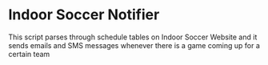 # Indoor Soccer Notifier
This script parses through schedule tables on Indoor Soccer Website and it sends emails and SMS messages whenever there is a game coming up for a certain team